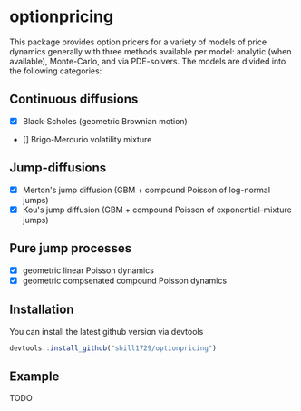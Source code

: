 
# optionpricing

<!-- badges: start -->
<!-- badges: end -->

This package provides option pricers for a variety of models of price dynamics 
generally with three methods available per model: analytic (when available), Monte-Carlo, and via PDE-solvers. The models are divided into the following categories:

## Continuous diffusions
- [x] Black-Scholes (geometric Brownian motion)
- [] Brigo-Mercurio volatility mixture 
## Jump-diffusions
- [x] Merton's jump diffusion (GBM + compound Poisson of log-normal jumps)
- [x] Kou's jump diffusion (GBM + compound Poisson of exponential-mixture jumps)
## Pure jump processes
- [x] geometric linear Poisson dynamics
- [x] geometric compsenated compound Poisson dynamics

## Installation

You can install the latest github version via devtools

``` r
devtools::install_github("shill1729/optionpricing")
```

## Example

TODO


